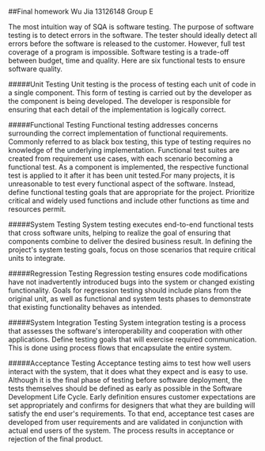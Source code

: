 ##Final homework
Wu Jia  13126148  Group E


The most intuition way of SQA is software testing. The purpose of software testing is to detect errors in the software. The tester should ideally detect all errors before the software is released to the customer. However, full test coverage of a program is impossible. Software testing is a trade-off between budget, time and quality. Here are six functional tests to ensure software quality.

#####Unit Testing
Unit testing is the process of testing each unit of code in a single component. This form of testing is carried out by the developer as the component is being developed. The developer is responsible for ensuring that each detail of the implementation is logically correct.

#####Functional Testing
Functional testing addresses concerns surrounding the correct implementation of functional requirements. Commonly referred to as black box testing, this type of testing requires no knowledge of the underlying implementation.
Functional test suites are created from requirement use cases, with each scenario becoming a functional test. As a component is implemented, the respective functional test is applied to it after it has been unit tested.For many projects, it is unreasonable to test every functional aspect of the software. Instead, define functional testing goals that are appropriate for the project. Prioritize critical and widely used functions and include other functions as time and resources permit.

#####System Testing
System testing executes end-to-end functional tests that cross software units, helping to realize the goal of ensuring that components combine to deliver the desired business result. In defining the project's system testing goals, focus on those scenarios that require critical units to integrate.

#####Regression Testing
Regression testing ensures code modifications have not inadvertently introduced bugs into the system or changed existing functionality. Goals for regression testing should include plans from the original unit, as well as functional and system tests phases to demonstrate that existing functionality behaves as intended.

#####System Integration Testing
System integration testing is a process that assesses the software's interoperability and cooperation with other applications. Define testing goals that will exercise required communication. This is done using process flows that encapsulate the entire system.

#####Acceptance Testing
Acceptance testing aims to test how well users interact with the system, that it does what they expect and is easy to use. Although it is the final phase of testing before software deployment, the tests themselves should be defined as early as possible in the Software Development Life Cycle. Early definition ensures customer expectations are set appropriately and confirms for designers that what they are building will satisfy the end user's requirements. To that end, acceptance test cases are developed from user requirements and are validated in conjunction with actual end users of the system. The process results in acceptance or rejection of the final product.
